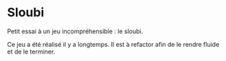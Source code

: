 # Sloubi
Petit essai à un jeu incompréhensible : le sloubi.

Ce jeu a été réalisé il y a longtemps. Il est à refactor afin de le rendre fluide et de le terminer.
